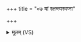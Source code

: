 +++
title = "०७ यां रक्षन्त्यस्वप्ना"

+++
<details><summary>मूलम् (VS)</summary>

यां रक्ष॑न्त्यस्व॒प्ना वि॑श्व॒दानीं॑ दे॒वा भूमिं॑ पृथि॒वीमप्र॑मादम्। सा नो॒ मधु॑ प्रि॒यं दु॑हा॒मथो॑ उक्षतु॒ वर्च॑सा ॥
</details>